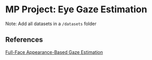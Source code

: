 # MP Project: Eye Gaze Estimation

Note: Add all datasets in a `/datasets` folder



## References
[Full-Face Appearance-Based Gaze Estimation](http://openaccess.thecvf.com/content_cvpr_2017_workshops/w41/papers/Bulling_Its_Written_All_CVPR_2017_paper.pdf)

